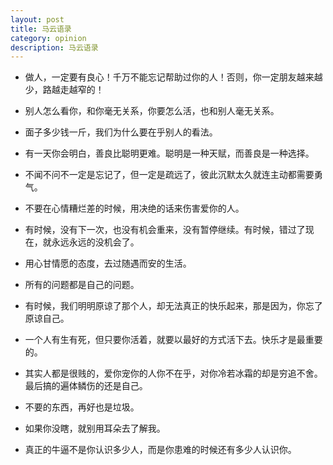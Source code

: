 ```yaml
---
layout: post
title: 马云语录
category: opinion
description: 马云语录
---
```


*  做人，一定要有良心！千万不能忘记帮助过你的人！否则，你一定朋友越来越少，路越走越窄的！

*  别人怎么看你，和你毫无关系，你要怎么活，也和别人毫无关系。

*  面子多少钱一斤，我们为什么要在乎别人的看法。
  
*  有一天你会明白，善良比聪明更难。聪明是一种天赋，而善良是一种选择。
  
*  不闻不问不一定是忘记了，但一定是疏远了，彼此沉默太久就连主动都需要勇气。
  
*  不要在心情糟烂差的时候，用决绝的话来伤害爱你的人。
  
*  有时候，没有下一次，也没有机会重来，没有暂停继续。有时候，错过了现在，就永远永远的没机会了。
  
*  用心甘情愿的态度，去过随遇而安的生活。
  
*  所有的问题都是自己的问题。
  
*  有时候，我们明明原谅了那个人，却无法真正的快乐起来，那是因为，你忘了原谅自己。
  
*  一个人有生有死，但只要你活着，就要以最好的方式活下去。快乐才是最重要的。
  
*  其实人都是很贱的，爱你宠你的人你不在乎，对你冷若冰霜的却是穷追不舍。最后搞的遍体鳞伤的还是自己。
  
*  不要的东西，再好也是垃圾。
  
*  如果你没瞎，就别用耳朵去了解我。
  
*  真正的牛逼不是你认识多少人，而是你患难的时候还有多少人认识你。
